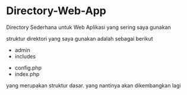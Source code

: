 # Directory-Web-App
Directory Sederhana untuk Web Aplikasi yang sering saya gunakan

struktur direktori yang saya gunakan adalah sebagai berikut
+ admin
+ includes
- config.php
- index.php

yang merupakan struktur dasar. yang nantinya akan dikembangkan lagi
